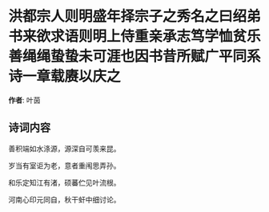 # 洪都宗人则明盛年择宗子之秀名之曰绍弟书来欲求语则明上侍重亲承志笃学恤贫乐善绳绳蛰蛰未可涯也因书昔所赋广平同系诗一章载赓以庆之

**作者**: 叶茵

## 诗词内容

善积端如水涤源，源深自可羡来昆。

岁当有室讵为老，意者重闱思弄孙。

和乐定知江有渚，硕蕃伫见叶流根。

河南心印元同自，秋干虷中细讨论。

